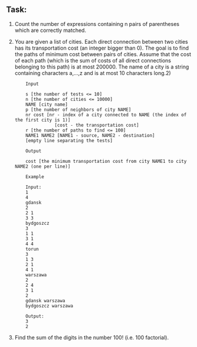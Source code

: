 ## Task:

1. Count the number of expressions containing n pairs of parentheses which are correctly matched.

2. You are given a list of cities. Each direct connection between two cities has its transportation cost (an integer bigger than 0). The goal is to find the paths of minimum cost between pairs of cities. Assume that the cost of each path (which is the sum of costs of all direct connections belonging to this path) is at most 200000. The name of a city is a string containing characters a,...,z and is at most 10 characters long.2) 

           Input

           s [the number of tests <= 10]
           n [the number of cities <= 10000]
           NAME [city name]
           p [the number of neighbors of city NAME]
           nr cost [nr - index of a city connected to NAME (the index of the first city is 1)]
                      [cost - the transportation cost]
           r [the number of paths to find <= 100]
           NAME1 NAME2 [NAME1 - source, NAME2 - destination]
           [empty line separating the tests]

           Output

           cost [the minimum transportation cost from city NAME1 to city NAME2 (one per line)]

           Example

           Input:
           1
           4
           gdansk
           2
           2 1
           3 3
           bydgoszcz
           3
           1 1
           3 1
           4 4
           torun
           3
           1 3
           2 1
           4 1
           warszawa
           2
           2 4
           3 1
           2
           gdansk warszawa
           bydgoszcz warszawa

           Output:
           3
           2

3. Find the sum of the digits in the number 100! (i.e. 100 factorial).


